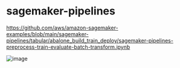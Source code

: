 # sagemaker-pipelines

https://github.com/aws/amazon-sagemaker-examples/blob/main/sagemaker-pipelines/tabular/abalone_build_train_deploy/sagemaker-pipelines-preprocess-train-evaluate-batch-transform.ipynb


![image](https://github.com/bugatha1/sagemaker-pipelines/assets/63837999/2d6a080e-5be1-4e93-98ec-f79edd43d5a8)
